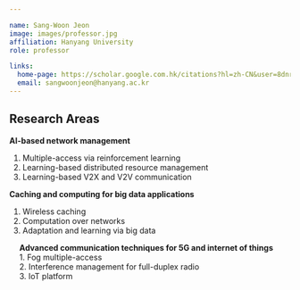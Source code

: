 ```yaml
---

name: Sang-Woon Jeon
image: images/professor.jpg
affiliation: Hanyang University
role: professor

links:
  home-page: https://scholar.google.com.hk/citations?hl=zh-CN&user=8dnrnzsAAAAJ
  email: sangwoonjeon@hanyang.ac.kr
---
```

## Research Areas

**AI-based network management**
1. Multiple-access via reinforcement learning
2.  Learning-based distributed resource management
3. Learning-based V2X and V2V communication

**Caching and computing for big data applications**
1. Wireless caching
1. Computation over networks
1. Adaptation and learning via big data

<div style="margin-left: 18px; font-weight: bold;"> Advanced communication techniques for 5G and internet of things </div>
<div style="margin-left: 18px;"> 1. Fog multiple-access </div>
<div style="margin-left: 18px;"> 2. Interference management for full-duplex radio </div>
<div style="margin-left: 18px;"> 3. IoT platform  </div>




